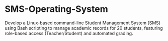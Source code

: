 # SMS-Operating-System
Develop a Linux-based command-line Student Management System (SMS) using Bash scripting to manage academic records for 20 students, featuring role-based access (Teacher/Student) and automated grading.
